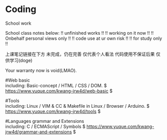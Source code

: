 # Coding
School work 

School class notes below: 
!! unfinished works !! 
!! working on it now !!
!! Onbehalf personal views only !!
!! code use at ur own risk !!
!! for study only !!

上课笔记链接在下方
未完成，仍在完善
仅代表个人看法
代码使用不保证后果
仅供学习(doge)

Your warranty now is void(LMAO).

#Web basic         
including: Basic-concept / HTML / CSS / DOM.
$ https://www.yuque.com/kwang-jrw4d/web-basic $


#Tools       
including: Linux / VIM & CC & Makefile in Linux / Browser / Arduino.
$ https://www.yuque.com/kwang-jrw4d/tools $

#Languages grammar and Extensions        
including: C / ECMAScript / Symbols
$ https://www.yuque.com/kwang-jrw4d/grammar-and-extensions $
 
